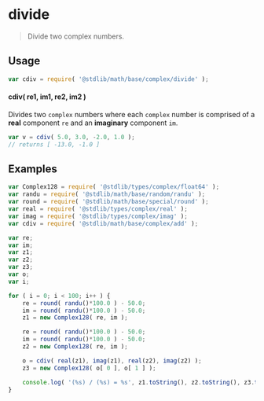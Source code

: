 # divide

> Divide two complex numbers.


<section class="intro">

</section>

<!-- /.intro -->


<section class="usage">

## Usage

``` javascript
var cdiv = require( '@stdlib/math/base/complex/divide' );
```

#### cdiv( re1, im1, re2, im2 )

Divides two `complex` numbers where each `complex` number is comprised of a __real__ component `re` and an __imaginary__ component `im`.

``` javascript
var v = cdiv( 5.0, 3.0, -2.0, 1.0 );
// returns [ -13.0, -1.0 ]
```

</section>

<!-- /.usage -->


<section class="examples">

## Examples

``` javascript
var Complex128 = require( '@stdlib/types/complex/float64' );
var randu = require( '@stdlib/math/base/random/randu' );
var round = require( '@stdlib/math/base/special/round' );
var real = require( '@stdlib/types/complex/real' );
var imag = require( '@stdlib/types/complex/imag' );
var cdiv = require( '@stdlib/math/base/complex/add' );

var re;
var im;
var z1;
var z2;
var z3;
var o;
var i;

for ( i = 0; i < 100; i++ ) {
    re = round( randu()*100.0 ) - 50.0;
    im = round( randu()*100.0 ) - 50.0;
    z1 = new Complex128( re, im );

    re = round( randu()*100.0 ) - 50.0;
    im = round( randu()*100.0 ) - 50.0;
    z2 = new Complex128( re, im );

    o = cdiv( real(z1), imag(z1), real(z2), imag(z2) );
    z3 = new Complex128( o[ 0 ], o[ 1 ] );

    console.log( '(%s) / (%s) = %s', z1.toString(), z2.toString(), z3.toString() );
}
```

</section>

<!-- /.examples -->


<section class="links">

</section>

<!-- /.links -->

